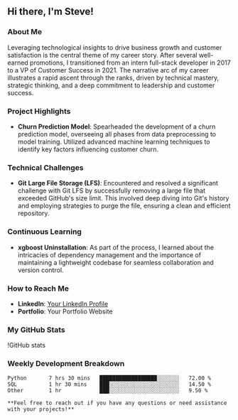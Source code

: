 ## Hi there, I'm Steve!

### About Me
Leveraging technological insights to drive business growth and customer satisfaction is the central theme of my career story. After several well-earned promotions, I transitioned from an intern full-stack developer in 2017 to a VP of Customer Success in 2021. The narrative arc of my career illustrates a rapid ascent through the ranks, driven by technical mastery, strategic thinking, and a deep commitment to leadership and customer success.

### Project Highlights
- **Churn Prediction Model**: Spearheaded the development of a churn prediction model, overseeing all phases from data preprocessing to model training. Utilized advanced machine learning techniques to identify key factors influencing customer churn.

### Technical Challenges
- **Git Large File Storage (LFS)**: Encountered and resolved a significant challenge with Git LFS by successfully removing a large file that exceeded GitHub's size limit. This involved deep diving into Git's history and employing strategies to purge the file, ensuring a clean and efficient repository.

### Continuous Learning
- **xgboost Uninstallation**: As part of the process, I learned about the intricacies of dependency management and the importance of maintaining a lightweight codebase for seamless collaboration and version control.

### How to Reach Me
- **LinkedIn**: [Your LinkedIn Profile](https://www.linkedin.com/in/)
- **Portfolio**: Your Portfolio Website

### My GitHub Stats
!GitHub stats

### Weekly Development Breakdown
<!--START_SECTION:waka-->
```text
Python       7 hrs 30 mins   ██████████████████░░░░░░░   72.00 %
SQL          1 hr 30 mins    ███░░░░░░░░░░░░░░░░░░░░░░   14.50 %
Other        1 hr            ███░░░░░░░░░░░░░░░░░░░░░░   9.50 %

**Feel free to reach out if you have any questions or need assistance with your projects!**
